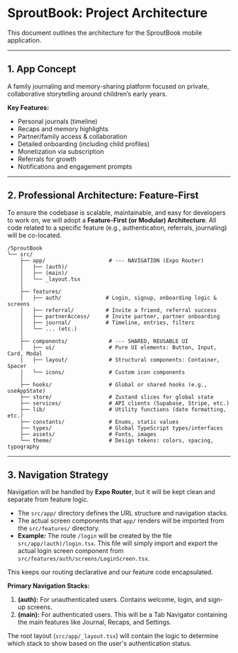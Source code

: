 # SproutBook: Project Architecture

This document outlines the architecture for the SproutBook mobile application.

---

## 1. App Concept

A family journaling and memory-sharing platform focused on private, collaborative storytelling around children’s early years.

**Key Features:**
- Personal journals (timeline)
- Recaps and memory highlights
- Partner/family access & collaboration
- Detailed onboarding (including child profiles)
- Monetization via subscription
- Referrals for growth
- Notifications and engagement prompts

---

## 2. Professional Architecture: Feature-First

To ensure the codebase is scalable, maintainable, and easy for developers to work on, we will adopt a **Feature-First (or Modular) Architecture**. All code related to a specific feature (e.g., authentication, referrals, journaling) will be co-located.

```
/SproutBook
└── src/
    ├── app/                    # --- NAVIGATION (Expo Router)
    │   ├── (auth)/
    │   ├── (main)/
    │   └── _layout.tsx
    │
    ├── features/
    │   ├── auth/              # Login, signup, onboarding logic & screens
    │   ├── referral/          # Invite a friend, referral success
    │   ├── partnerAccess/     # Invite partner, partner onboarding
    │   ├── journal/           # Timeline, entries, filters
    │   └── ... (etc.)
    │
    ├── components/             # --- SHARED, REUSABLE UI
    │   ├── ui/                 # Pure UI elements: Button, Input, Card, Modal
    │   ├── layout/             # Structural components: Container, Spacer
    │   └── icons/              # Custom icon components
    │
    ├── hooks/                  # Global or shared hooks (e.g., useAppState)
    ├── store/                  # Zustand slices for global state
    ├── services/               # API clients (Supabase, Stripe, etc.)
    ├── lib/                    # Utility functions (date formatting, etc.)
    ├── constants/              # Enums, static values
    ├── types/                  # Global TypeScript types/interfaces
    ├── assets/                 # Fonts, images
    └── theme/                  # Design tokens: colors, spacing, typography
```

---

## 3. Navigation Strategy

Navigation will be handled by **Expo Router**, but it will be kept clean and separate from feature logic.

-   The `src/app/` directory defines the URL structure and navigation stacks.
-   The actual screen components that `app/` renders will be imported from the `src/features/` directory.
-   **Example:** The route `/login` will be created by the file `src/app/(auth)/login.tsx`. This file will simply import and export the actual login screen component from `src/features/auth/screens/LoginScreen.tsx`.

This keeps our routing declarative and our feature code encapsulated.

**Primary Navigation Stacks:**
1.  **(auth):** For unauthenticated users. Contains welcome, login, and sign-up screens.
2.  **(main):** For authenticated users. This will be a Tab Navigator containing the main features like Journal, Recaps, and Settings.

The root layout (`src/app/_layout.tsx`) will contain the logic to determine which stack to show based on the user's authentication status.
